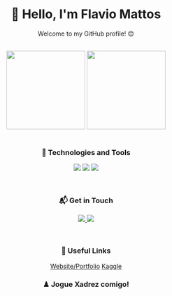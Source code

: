 <div align="center">
  <h1>👋 Hello, I'm Flavio Mattos</h1>
  <p>Welcome to my GitHub profile! 😊</p>
</div>

<br>

<div align="center">
  <img loading="lazy" height="180em" src="https://github-readme-stats.vercel.app/api/top-langs/?username=oflaviomattos&layout=compact&langs_count=7&theme=dracula"/>
  <img loading="lazy" height="180em" src="https://github-readme-stats.vercel.app/api?username=oflaviomattos&show_icons=true&theme=dracula&include_all_commits=true&count_private=true"/>
</div>

<br>

<div align="center">
  <h3>🚀 Technologies and Tools</h3>
  <p align="center">
    <img src="https://img.shields.io/badge/HTML5-E34F26?style=for-the-badge&logo=html5&logoColor=white" />
    <img src="https://img.shields.io/badge/CSS3-1572B6?style=for-the-badge&logo=css3&logoColor=white" />
    <img src="https://img.shields.io/badge/JavaScript-F7DF1E?style=for-the-badge&logo=javascript&logoColor=black" />
    <!-- Add more as needed -->
  </p>
</div>

<br>

<div align="center">
  <h3>📬 Get in Touch</h3>
  <p align="center">
    <a href="mailto:contact@flaviomattos.com">
      <img src="https://img.shields.io/badge/Email-D14836?style=for-the-badge&logo=gmail&logoColor=white" />
    </a>
    <a href="https://www.linkedin.com/in/oflaviomattos/">
      <img src="https://img.shields.io/badge/LinkedIn-0077B5?style=for-the-badge&logo=linkedin&logoColor=white" />
    </a>
  </p>
</div>

<br>

<div align="center">
  <h3>🔗 Useful Links</h3>
  <p align="center">
    <a href="https://www.flaviomattos.com/">Website/Portfolio</a>
    <a href="https://www.kaggle.com/flaviomattos">Kaggle</a>
    <!-- Add more as needed -->
  </p>
</div>
<div align="center">
  <h3>♟ Jogue Xadrez comigo!</h3>
  <div id="board" style="width: 400px"></div>
  <script src="https://unpkg.com/@chrisoakman/chessboardjs@1.0.0/dist/chessboard-1.0.0.min.js"></script>
  <script>
    function initChessboard() {
      var board = Chessboard('board', {
        draggable: true,
        position: 'start',
      });
    }

    window.onload = function () {
      initChessboard();
    };
  </script>
</div>
